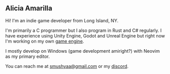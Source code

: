 
## Alicia Amarilla

Hi! I'm an indie game developer from Long Island, NY.

I'm primarily a C programmer but I also program in Rust and C# regularly.
I have experience using Unity Engine, Godot and Unreal Engine but right
now I'm working on my own [game engine](https://github.com/smushy64/museum.git).

I mostly develop on Windows (game development amiright?) with Neovim as my primary editor.

You can reach me at [smushyaa@gmail.com](mailto:smushyaa@gmail.com) or
my [discord](https://discord.com/users/241326734698479626).

<!--
**smushy64/smushy64** is a ✨ _special_ ✨ repository because its `README.md` (this file) appears on your GitHub profile.

Here are some ideas to get you started:

- 🔭 I’m currently working on ...
- 🌱 I’m currently learning ...
- 👯 I’m looking to collaborate on ...
- 🤔 I’m looking for help with ...
- 💬 Ask me about ...
- 📫 How to reach me: ...
- 😄 Pronouns: ...
- ⚡ Fun fact: ...
-->
